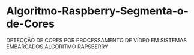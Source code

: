 # Algoritmo-Raspberry-Segmenta-o-de-Cores
DETECÇÃO DE CORES POR PROCESSAMENTO DE VÍDEO EM SISTEMAS EMBARCADOS  ALGORITMO RAPSBERRY
